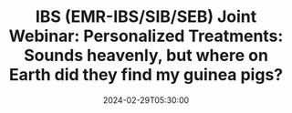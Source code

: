 ---
# Documentation: https://wowchemy.com/docs/managing-content/
type: webinar
title: "IBS (EMR-IBS/SIB/SEB) Joint Webinar: Personalized Treatments: Sounds heavenly, but where on Earth did they find my guinea pigs?"
url_freeregister: https://team.seraincubation.com/basvurular/yeni?form_id=232736023e686cfd6057f857a0df5857
date: 2024-02-29T05:30:00
date_end: 2024-02-29T07:00:00
publishDate: '2022-06-22T09:52:28-07:00'
all_day: false
speaker: "Xiao-Li Meng"
---